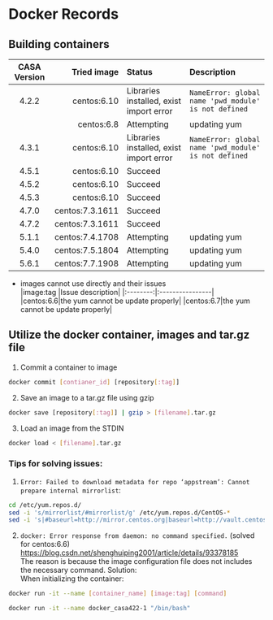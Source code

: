 # Docker Records
## Building containers
|CASA Version|Tried image|Status|Description|
|:----------:|----------:|:-----|:----------|
|4.2.2|centos:6.10|Libraries installed, exist import error|`NameError: global name 'pwd_module' is not defined`|
|     |centos:6.8 |Attempting|updating yum|
|4.3.1|centos:6.10|Libraries installed, exist import error|`NameError: global name 'pwd_module' is not defined`|
|4.5.1|centos:6.10|Succeed||
|4.5.2|centos:6.10|Succeed||
|4.5.3|centos:6.10|Succeed||
|4.7.0|centos:7.3.1611|Succeed||
|4.7.2|centos:7.3.1611|Succeed||
|5.1.1|centos:7.4.1708|Attempting|updating yum|
|5.4.0|centos:7.5.1804|Attempting|updating yum|
|5.6.1|centos:7.7.1908|Attempting|updating yum|

- images cannot use directly and their issues  
|image:tag |Issue description|
|:--------:|:----------------|
|centos:6.6|the yum cannot be update properly|
|centos:6.7|the yum cannot be update properly|


## Utilize the docker container, images and tar.gz file
1. Commit a container to image
```bash
docker commit [contianer_id] [repository[:tag]]
```
2. Save an image to a tar.gz file using gzip
```bash
docker save [repository[:tag]] | gzip > [filename].tar.gz
```
3. Load an image from the STDIN
```bash
docker load < [filename].tar.gz
```


### Tips for solving issues: 
1. `Error: Failed to download metadata for repo ‘appstream’: Cannot prepare internal mirrorlist`:  
```bash
cd /etc/yum.repos.d/
sed -i 's/mirrorlist/#mirrorlist/g' /etc/yum.repos.d/CentOS-*
sed -i 's|#baseurl=http://mirror.centos.org|baseurl=http://vault.centos.org|g' /etc/yum.repos.d/CentOS-*
```
2. `docker: Error response from daemon: no command specified.`
(solved for centos:6.6)  
https://blog.csdn.net/shenghuiping2001/article/details/93378185  
The reason is because the image configuration file does not includes the necessary command.
Solution:  
When initializing the container:
```bash
docker run -it --name [container_name] [image:tag] [command]

docker run -it --name docker_casa422-1 "/bin/bash"
```

